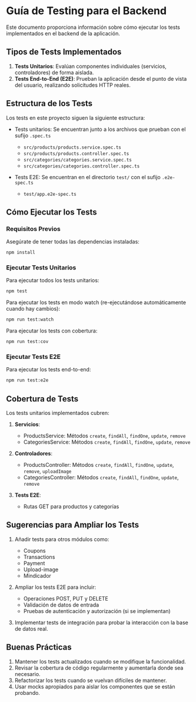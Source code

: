 # Guía de Testing para el Backend

Este documento proporciona información sobre cómo ejecutar los tests implementados en el backend de la aplicación.

## Tipos de Tests Implementados

1. **Tests Unitarios**: Evalúan componentes individuales (servicios, controladores) de forma aislada.
2. **Tests End-to-End (E2E)**: Prueban la aplicación desde el punto de vista del usuario, realizando solicitudes HTTP reales.

## Estructura de los Tests

Los tests en este proyecto siguen la siguiente estructura:

- Tests unitarios: Se encuentran junto a los archivos que prueban con el sufijo `.spec.ts`
  - `src/products/products.service.spec.ts`
  - `src/products/products.controller.spec.ts`
  - `src/categories/categories.service.spec.ts`
  - `src/categories/categories.controller.spec.ts`

- Tests E2E: Se encuentran en el directorio `test/` con el sufijo `.e2e-spec.ts`
  - `test/app.e2e-spec.ts`

## Cómo Ejecutar los Tests

### Requisitos Previos

Asegúrate de tener todas las dependencias instaladas:

```bash
npm install
```

### Ejecutar Tests Unitarios

Para ejecutar todos los tests unitarios:

```bash
npm test
```

Para ejecutar los tests en modo watch (re-ejecutándose automáticamente cuando hay cambios):

```bash
npm run test:watch
```

Para ejecutar los tests con cobertura:

```bash
npm run test:cov
```

### Ejecutar Tests E2E

Para ejecutar los tests end-to-end:

```bash
npm run test:e2e
```

## Cobertura de Tests

Los tests unitarios implementados cubren:

1. **Servicios**:
   - ProductsService: Métodos `create`, `findAll`, `findOne`, `update`, `remove`
   - CategoriesService: Métodos `create`, `findAll`, `findOne`, `update`, `remove`

2. **Controladores**:
   - ProductsController: Métodos `create`, `findAll`, `findOne`, `update`, `remove`, `uploadImage`
   - CategoriesController: Métodos `create`, `findAll`, `findOne`, `update`, `remove`

3. **Tests E2E**:
   - Rutas GET para productos y categorías

## Sugerencias para Ampliar los Tests

1. Añadir tests para otros módulos como:
   - Coupons
   - Transactions
   - Payment
   - Upload-image
   - Mindicador

2. Ampliar los tests E2E para incluir:
   - Operaciones POST, PUT y DELETE
   - Validación de datos de entrada
   - Pruebas de autenticación y autorización (si se implementan)

3. Implementar tests de integración para probar la interacción con la base de datos real.

## Buenas Prácticas

1. Mantener los tests actualizados cuando se modifique la funcionalidad.
2. Revisar la cobertura de código regularmente y aumentarla donde sea necesario.
3. Refactorizar los tests cuando se vuelvan difíciles de mantener.
4. Usar mocks apropiados para aislar los componentes que se están probando.
